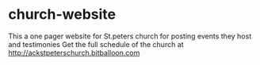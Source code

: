 # church-website
This a one pager website for St.peters church for posting events they host and testimonies
Get the full schedule of the church at <http://ackstpeterschurch.bitballoon.com>
